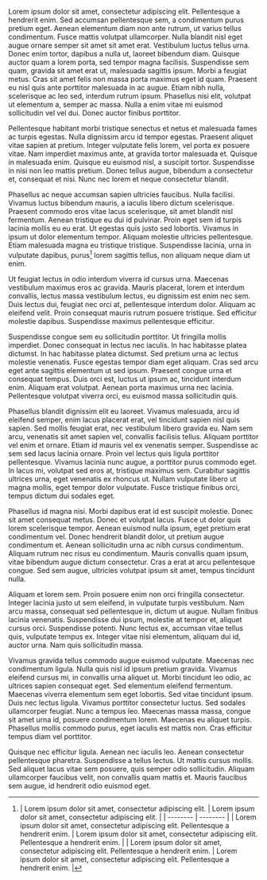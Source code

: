 Lorem ipsum dolor sit amet, consectetur adipiscing elit. Pellentesque a hendrerit enim.
Sed accumsan pellentesque sem, a condimentum purus pretium eget. Aenean elementum diam
non ante rutrum, ut varius tellus condimentum. Fusce mattis volutpat ullamcorper.
Nulla blandit nisl eget augue ornare semper sit amet sit amet erat. Vestibulum luctus
tellus urna. Donec enim tortor, dapibus a nulla ut, laoreet bibendum diam. Quisque auctor
quam a lorem porta, sed tempor magna facilisis. Suspendisse sem quam, gravida sit amet
erat ut, malesuada sagittis ipsum. Morbi a feugiat metus. Cras sit amet felis non massa
porta maximus eget id quam. Praesent eu nisl quis ante porttitor malesuada in ac augue.
Etiam nibh nulla, scelerisque ac leo sed, interdum rutrum ipsum. Phasellus nisi elit,
volutpat ut elementum a, semper ac massa. Nulla a enim vitae mi euismod sollicitudin
vel vel dui. Donec auctor finibus porttitor.

Pellentesque habitant morbi tristique senectus et netus et malesuada fames ac turpis
egestas. Nulla dignissim arcu id tempor egestas. Praesent aliquet vitae sapien at
pretium. Integer vulputate felis lorem, vel porta ex posuere vitae. Nam imperdiet
maximus ante, at gravida tortor malesuada et. Quisque in malesuada enim. Quisque eu
euismod nisl, a suscipit tortor. Suspendisse in nisi non leo mattis pretium. Donec
tellus augue, bibendum a consectetur et, consequat et nisi. Nunc nec lorem et neque
consectetur blandit.

Phasellus ac neque accumsan sapien ultricies faucibus. Nulla facilisi. Vivamus luctus
bibendum mauris, a iaculis libero dictum scelerisque. Praesent commodo eros vitae lacus
scelerisque, sit amet blandit nisl fermentum. Aenean tristique eu dui id pulvinar. Proin
eget sem id turpis lacinia mollis eu eu erat. Ut egestas quis justo sed lobortis. Vivamus
in ipsum ut dolor elementum tempor. Aliquam molestie ultricies pellentesque. Etiam
malesuada magna eu tristique tristique. Suspendisse lacinia, urna in vulputate dapibus,
purus[^1] lorem sagittis tellus, non aliquam neque diam ut enim.

Ut feugiat lectus in odio interdum viverra id cursus urna. Maecenas vestibulum maximus eros
ac gravida. Mauris placerat, lorem et interdum convallis, lectus massa vestibulum lectus,
eu dignissim est enim nec sem. Duis lectus dui, feugiat nec orci at, pellentesque interdum
dolor. Aliquam ac eleifend velit. Proin consequat mauris rutrum posuere tristique. Sed
efficitur molestie dapibus. Suspendisse maximus pellentesque efficitur.

[^1]: | Lorem ipsum dolor sit amet, consectetur adipiscing elit. | Lorem ipsum dolor sit amet, consectetur adipiscing elit. |
| -------- | -------- |
| Lorem ipsum dolor sit amet, consectetur adipiscing elit. Pellentesque a hendrerit enim. | Lorem ipsum dolor sit amet, consectetur adipiscing elit. Pellentesque a hendrerit enim. |
| Lorem ipsum dolor sit amet, consectetur adipiscing elit. Pellentesque a hendrerit enim. | Lorem ipsum dolor sit amet, consectetur adipiscing elit. Pellentesque a hendrerit enim. |

Suspendisse congue sem eu sollicitudin porttitor. Ut fringilla mollis imperdiet. Donec
consequat in lectus nec iaculis. In hac habitasse platea dictumst. In hac habitasse
platea dictumst. Sed pretium urna ac lectus molestie venenatis. Fusce egestas tempor diam
eget aliquam. Cras sed arcu eget ante sagittis elementum ut sed ipsum. Praesent congue
urna et consequat tempus. Duis orci est, luctus ut ipsum ac, tincidunt interdum enim.
Aliquam erat volutpat. Aenean porta maximus urna nec lacinia. Pellentesque volutpat
viverra orci, eu euismod massa sollicitudin quis.

Phasellus blandit dignissim elit eu laoreet. Vivamus malesuada, arcu id eleifend semper,
enim lacus placerat erat, vel tincidunt sapien nisl quis sapien. Sed mollis feugiat erat,
nec vestibulum libero gravida eu. Nam sem arcu, venenatis sit amet sapien vel, convallis
facilisis tellus. Aliquam porttitor vel enim et ornare. Etiam id mauris vel ex venenatis
semper. Suspendisse ac sem sed lacus lacinia ornare. Proin vel lectus quis ligula porttitor
pellentesque. Vivamus lacinia nunc augue, a porttitor purus commodo eget. In lacus mi,
volutpat sed eros at, tristique maximus sem. Curabitur sagittis ultrices urna, eget venenatis
ex rhoncus ut. Nullam vulputate libero ut magna mollis, eget tempor dolor vulputate. Fusce
tristique finibus orci, tempus dictum dui sodales eget.

Phasellus id magna nisi. Morbi dapibus erat id est suscipit molestie. Donec sit amet consequat
metus. Donec et volutpat lacus. Fusce ut dolor quis lorem scelerisque tempor. Aenean euismod
nulla ipsum, eget pretium erat condimentum vel. Donec hendrerit blandit dolor, ut pretium
augue condimentum et. Aenean sollicitudin urna ac nibh cursus condimentum. Aliquam rutrum nec
risus eu condimentum. Mauris convallis quam ipsum, vitae bibendum augue dictum consectetur. Cras
a erat at arcu pellentesque congue. Sed sem augue, ultricies volutpat ipsum sit amet, tempus
tincidunt nulla.

Aliquam et lorem sem. Proin posuere enim non orci fringilla consectetur. Integer lacinia justo
ut sem eleifend, in vulputate turpis vestibulum. Nam arcu massa, consequat sed pellentesque in,
dictum ut augue. Nullam finibus lacinia venenatis. Suspendisse dui ipsum, molestie at tempor
et, aliquet cursus orci. Suspendisse potenti. Nunc lectus ex, accumsan vitae tellus quis,
vulputate tempus ex. Integer vitae nisi elementum, aliquam dui id, auctor urna. Nam quis
sollicitudin massa.

Vivamus gravida tellus commodo augue euismod vulputate. Maecenas nec condimentum ligula. Nulla
quis nisl id ipsum pretium gravida. Vivamus eleifend cursus mi, in convallis urna aliquet ut.
Morbi tincidunt leo odio, ac ultrices sapien consequat eget. Sed elementum eleifend fermentum.
Maecenas viverra elementum sem eget lobortis. Sed vitae tincidunt ipsum. Duis nec lectus ligula.
Vivamus porttitor consectetur luctus. Sed sodales ullamcorper feugiat. Nunc a tempus leo.
Maecenas massa massa, congue sit amet urna id, posuere condimentum lorem. Maecenas eu aliquet
turpis. Phasellus mollis commodo purus, eget iaculis est mattis non. Cras efficitur tempus diam
vel porttitor.

Quisque nec efficitur ligula. Aenean nec iaculis leo. Aenean consectetur pellentesque pharetra.
Suspendisse a tellus lectus. Ut mattis cursus mollis. Sed aliquet lacus vitae sem posuere, quis
semper odio sollicitudin. Aliquam ullamcorper faucibus velit, non convallis quam mattis et.
Mauris faucibus sem augue, id hendrerit odio euismod eget.
